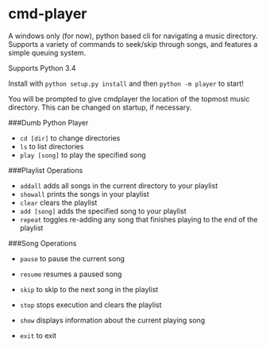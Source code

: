 cmd-player
==========

A windows only (for now), python based cli for navigating a music directory. Supports a variety of commands to seek/skip through songs, and features a simple queuing system.

Supports Python 3.4

Install with `python setup.py install` and then `python -m player` to start!

You will be prompted to give cmdplayer the location of the topmost music directory. This can be changed on startup, if necessary.

###Dumb Python Player
 - `cd [dir]` to change directories
 - `ls` to list directories
 - `play [song]` to play the specified song

###Playlist Operations
 - `addall` adds all songs in the current directory to your playlist
 - `showall` prints the songs in your playlist
 - `clear` clears the playlist
 - `add [song]` adds the specified song to your playlist
 - `repeat` toggles re-adding any song that finishes playing to the end of the playlist

###Song Operations
 - `pause` to pause the current song
 - `resume` resumes a paused song
 - `skip` to skip to the next song in the playlist
 - `stop` stops execution and clears the playlist
 - `show` displays information about the current playing song

 - `exit` to exit